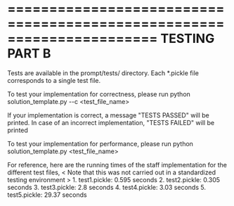 ======================================================================
TESTING PART B
======================================================================

Tests are available in the prompt/tests/ directory.
Each *.pickle file corresponds to a single test file.

To test your implementation for correctness, please run
    python solution_template.py --c <test_file_name>

If your implementation is correct, a message "TESTS PASSED" will
be printed. In case of an incorrect implementation, "TESTS FAILED"
will be printed


To test your implementation for performance, please run
    python solution_template.py <test_file_name>

For reference, here are the running times of the staff implementation
for the different test files, < Note that this was not carried out in
a standardized testing environment >
    1. test1.pickle: 0.595 seconds
    2. test2.pickle: 0.305 seconds
    3. test3.pickle: 2.8 seconds
    4. test4.pickle: 3.03 seconds
    5. test5.pickle: 29.37 seconds
